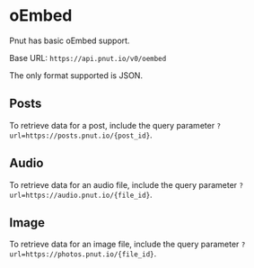 # oEmbed

Pnut has basic oEmbed support.

Base URL: `https://api.pnut.io/v0/oembed`

The only format supported is JSON.


## Posts

To retrieve data for a post, include the query parameter `?url=https://posts.pnut.io/{post_id}`.


## Audio

To retrieve data for an audio file, include the query parameter `?url=https://audio.pnut.io/{file_id}`.


## Image

To retrieve data for an image file, include the query parameter `?url=https://photos.pnut.io/{file_id}`.